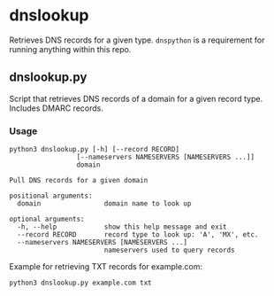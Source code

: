 # dnslookup

Retrieves DNS records for a given type. `dnspython` is a requirement for running anything within this repo.

## dnslookup.py

Script that retrieves DNS records of a domain for a given record type. Includes DMARC records.

### Usage

```
python3 dnslookup.py [-h] [--record RECORD]
                 [--nameservers NAMESERVERS [NAMESERVERS ...]]
                 domain

Pull DNS records for a given domain

positional arguments:
  domain                domain name to look up

optional arguments:
  -h, --help            show this help message and exit
  --record RECORD       record type to look up: 'A', 'MX', etc.
  --nameservers NAMESERVERS [NAMESERVERS ...]
                        nameservers used to query records
```

Example for retrieving TXT records for example.com:

`python3 dnslookup.py example.com txt`
